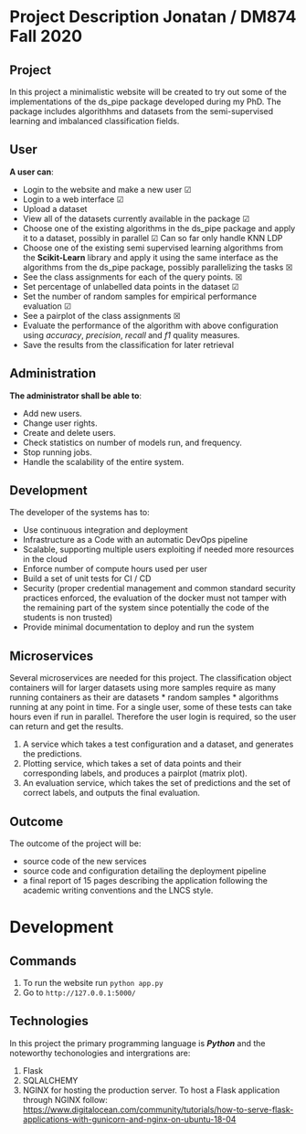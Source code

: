 # Project Description Jonatan / DM874 Fall 2020

## Project
In this project a minimalistic website will be created to try out some of the implementations of the ds_pipe package developed during my PhD. The package includes algorithhms and datasets from the semi-supervised learning and imbalanced classification fields. 

## User 
**A user can**:
* Login to the website and make a new user  &#x2611;
* Login to a web interface &#x2611;
* Upload a dataset  
* View all of the datasets currently available in the package &#x2611;
* Choose one of the existing algorithms in the ds_pipe package and apply it to a dataset, possibly in parallel &#x2611; Can so far only handle KNN LDP
* Choose one of the existing semi supervised learning algorithms from the **Scikit-Learn** library and apply it using the same interface as the algorithms from the ds_pipe package, possibly parallelizing the tasks &#x2612;
* See the class assignments for each of the query points. &#x2612;
* Set percentage of unlabelled data points in the dataset &#x2611;
* Set the number of random samples for empirical performance evaluation &#x2611;
* See a pairplot of the class assignments &#x2612;
* Evaluate the performance of the algorithm with above configuration using *accuracy*, *precision*, *recall* and *f1* quality measures. 
* Save the results from the classification for later retrieval

## Administration 
**The administrator shall be able to**: 
* Add new users. 
* Change user rights. 
* Create and delete users. 
* Check statistics on number of models run, and frequency. 
* Stop running jobs. 
* Handle the scalability of the entire system.


## Development 
The developer of the systems has to:
* Use continuous integration and deployment
* Infrastructure as a Code with an automatic DevOps pipeline
* Scalable, supporting multiple users exploiting if needed more resources in the cloud
* Enforce number of compute hours used per user
* Build a set of unit tests for CI / CD
* Security (proper credential management and common standard security practices enforced, the evaluation of the docker must not tamper with the remaining part of the system since potentially the code of the students is non trusted)
* Provide minimal documentation to deploy and run the system

## Microservices 
Several microservices are needed for this project. The classification object containers will for larger datasets using more samples require as many running containers as their are datasets * random samples * algorithms running at any point in time. For a single user, some of these tests can take hours even if run in parallel. Therefore the user login is required, so the user can return and get the results.

1. A service which takes a test configuration and a dataset, and generates the predictions.
2. Plotting service, which takes a set of data points and their corresponding labels, and produces a pairplot (matrix plot). 
3. An evaluation service, which takes the set of predictions and the set of correct labels, and outputs the final evaluation. 

## Outcome

The outcome of the project will be:
* source code of the new services
* source code and configuration detailing the deployment pipeline
* a final report of 15 pages describing the application following the academic
  writing conventions and the LNCS style.
  
 
# Development 
## Commands 
1. To run the website run ```python app.py``` 
2. Go to ```http://127.0.0.1:5000/```

## Technologies 
In this project the primary programming language is ***Python*** and the noteworthy techonologies
and intergrations are: 
1. Flask 
2. SQLALCHEMY 
3. NGINX for hosting the production server. To host a Flask application through NGINX follow:
https://www.digitalocean.com/community/tutorials/how-to-serve-flask-applications-with-gunicorn-and-nginx-on-ubuntu-18-04

